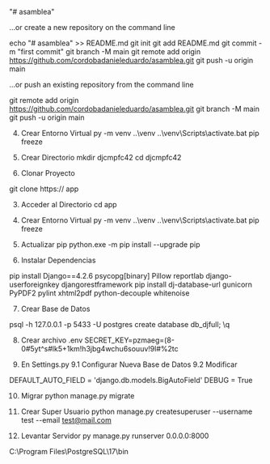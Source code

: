 "# asamblea" 


…or create a new repository on the command line


echo "# asamblea" >> README.md
git init
git add README.md
git commit -m "first commit"
git branch -M main
git remote add origin https://github.com/cordobadanieleduardo/asamblea.git
git push -u origin main



…or push an existing repository from the command line


git remote add origin https://github.com/cordobadanieleduardo/asamblea.git
git branch -M main
git push -u origin main



4. Crear Entorno Virtual
py -m venv ..\venv
..\venv\Scripts\activate.bat
pip freeze





1. Crear Directorio
mkdir djcmpfc42
cd djcmpfc42

2. Clonar Proyecto

git clone https:// app

3. Acceder al Directorio
cd app

4. Crear Entorno Virtual
py -m venv ..\venv
..\venv\Scripts\activate.bat
pip freeze

5. Actualizar pip
python.exe -m pip install --upgrade pip


6. Instalar Dependencias

pip install Django==4.2.6 psycopg[binary] Pillow reportlab django-userforeignkey djangorestframework
pip install dj-database-url gunicorn PyPDF2 pylint xhtml2pdf python-decouple whitenoise



7. Crear Base de Datos

psql -h 127.0.0.1 -p 5433 -U postgres
create database db_djfull;
\q


8. Crear archivo .env
SECRET_KEY=pzmaeg=(8-0#5yt^s#lk5+1km!h3jbg4wchu6souuv!9l#%2tc

9. En Settings.py
9.1 Configurar Nueva Base de Datos
9.2 Modificar

DEFAULT_AUTO_FIELD = 'django.db.models.BigAutoField'
DEBUG = True

10. Migrar
python manage.py migrate

11. Crear Super Usuario
python manage.py createsuperuser --username test --email test@mail.com

12. Levantar Servidor
py manage.py runserver 0.0.0.0:8000


C:\Program Files\PostgreSQL\17\bin

